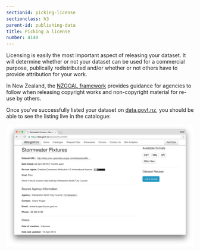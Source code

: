 ```yaml
---
sectionid: picking-license
sectionclass: h3
parent-id: publishing-data
title: Picking a license
number: 4140
---
```


Licensing is easily the most important aspect of releasing your dataset. It will determine whether or not your dataset can be used for a commercial purpose, publically redistributed and/or whether or not others have to provide attribution for your work.

In New Zealand, the [NZGOAL framework](https://www.ict.govt.nz/guidance-and-resources/open-government/new-zealand-government-open-access-and-licensing-nzgoal-framework/) provides guidance for agencies to follow when releasing copyright works and non-copyright material for re-use by others.

Once you've successfully listed your dataset on [data.govt.nz](data.govt.nz), you should be able to see the listing live in the catalogue:

![data.govt.nz dataset catalogue entry](uploads/03-completed-dataset.png)
